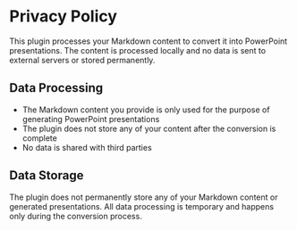 # Privacy Policy

This plugin processes your Markdown content to convert it into PowerPoint presentations. The content is processed locally and no data is sent to external servers or stored permanently.

## Data Processing

- The Markdown content you provide is only used for the purpose of generating PowerPoint presentations
- The plugin does not store any of your content after the conversion is complete
- No data is shared with third parties

## Data Storage

The plugin does not permanently store any of your Markdown content or generated presentations. All data processing is temporary and happens only during the conversion process.